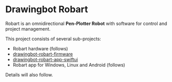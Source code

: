 # Drawingbot Robart

Robart is an omnidirectional **Pen-Plotter Robot** with software for control and project management.

This project consists of several sub-projects:

- Robart hardware (follows)
- [drawingbot-robart-firmware](https://github.com/cnichte/drawingbot-robart-firmware)
- [drawingbot-robart-app-swiftui](https://github.com/cnichte/drawingbot-robart-app-swiftui)
- Robart app for Windows, Linux and Android (follows)

Details will also follow.
